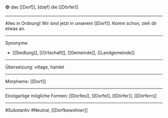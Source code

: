 🟢 das [[Dorf]], [dɔɐ̯f]
die [[Dörfer]]

---
Alles in Ordnung! Wir sind jetzt in unserem [[Dorf]]. Komm schon, zieh dir etwas an.

---
Synonyme:
- [[Siedlung]], [[Ortschaft]], [[Gemeinde]], [[Landgemeinde]]

---
Übersetzung: village, hamlet

---
Morpheme:
[[Dorf]]

---
Einzigartige mögliche Formen: [[Dorfes]], [[Dorfe]], [[Dörfer]], [[Dörfern]]

---
#Substantiv #Neutral, [[Dorfbewohner]]